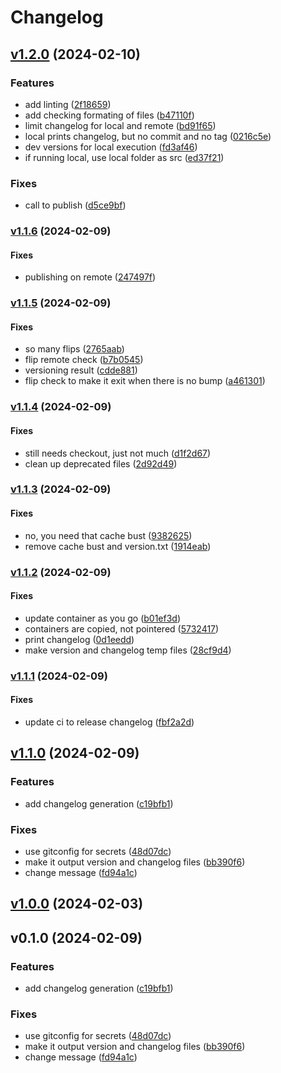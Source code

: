 # Changelog

## [v1.2.0](https://github.com/SiasMey/notebox/compare/v1.1.6...v1.2.0) (2024-02-10)

### Features

* add linting
([2f18659](https://github.com/SiasMey/notebox/commit/2f18659d86bc694d4a23a808d7f82ce21a501729))
* add checking formating of files
([b47110f](https://github.com/SiasMey/notebox/commit/b47110fb93bcf46a32c8b82c1b35870ab467b7f0))
* limit changelog for local and remote
([bd91f65](https://github.com/SiasMey/notebox/commit/bd91f653ec167ec31c1bc614423319a9fe97665f))
* local prints changelog, but no commit and no tag
([0216c5e](https://github.com/SiasMey/notebox/commit/0216c5ec518f01380021017f0d576526bd0fa9f1))
* dev versions for local execution
([fd3af46](https://github.com/SiasMey/notebox/commit/fd3af46596e3ae1e601139adb2052a58c25039c9))
* if running local, use local folder as src
([ed37f21](https://github.com/SiasMey/notebox/commit/ed37f21f6da9b05b30b5bfd9ca44c47352c419be))

### Fixes

* call to publish
([d5ce9bf](https://github.com/SiasMey/notebox/commit/d5ce9bf2748e462a8e60cf4fd7f7d17bfbc0f330))

### [v1.1.6](https://github.com/SiasMey/notebox/compare/v1.1.5...v1.1.6) (2024-02-09)

#### Fixes

* publishing on remote
([247497f](https://github.com/SiasMey/notebox/commit/247497f5e611cf37400fdb4511dff3d4a0a40d04))

### [v1.1.5](https://github.com/SiasMey/notebox/compare/v1.1.4...v1.1.5) (2024-02-09)

#### Fixes

* so many flips
([2765aab](https://github.com/SiasMey/notebox/commit/2765aabbab2e573a72b7c95fc7a050adaa9b84c3))
* flip remote check
([b7b0545](https://github.com/SiasMey/notebox/commit/b7b0545f70cc8d9da013ab21e3340c4b10a7fc12))
* versioning result
([cdde881](https://github.com/SiasMey/notebox/commit/cdde881c30597a16a7783ea9c4d1ec6cd5825f30))
* flip check to make it exit when there is no bump
([a461301](https://github.com/SiasMey/notebox/commit/a4613014151b358e2adff5976ad3f6b6f8b01aa8))

### [v1.1.4](https://github.com/SiasMey/notebox/compare/v1.1.3...v1.1.4) (2024-02-09)

#### Fixes

* still needs checkout, just not much
([d1f2d67](https://github.com/SiasMey/notebox/commit/d1f2d67ccc2814562d863c989a0b215a382b0208))
* clean up deprecated files
([2d92d49](https://github.com/SiasMey/notebox/commit/2d92d49e60cd5c5bb64f13b0277172937bbe9591))

### [v1.1.3](https://github.com/SiasMey/notebox/compare/v1.1.2...v1.1.3) (2024-02-09)

#### Fixes

* no, you need that cache bust
([9382625](https://github.com/SiasMey/notebox/commit/9382625b51b0b37746f5e51a1ad89bb4dc50bb2b))
* remove cache bust and version.txt
([1914eab](https://github.com/SiasMey/notebox/commit/1914eab8f683ab323169924432ea4a8a4cd3eecf))

### [v1.1.2](https://github.com/SiasMey/notebox/compare/v1.1.1...v1.1.2) (2024-02-09)

#### Fixes

* update container as you go
([b01ef3d](https://github.com/SiasMey/notebox/commit/b01ef3d42dfc88ee752d56452e6b7be2413b8735))
* containers are copied, not pointered
([5732417](https://github.com/SiasMey/notebox/commit/57324172e29cfdaebed3d74b29ad93e31e4da07a))
* print changelog
([0d1eedd](https://github.com/SiasMey/notebox/commit/0d1eeddff892274e8ee77ee2c4e8ee084a4249e1))
* make version and changelog temp files
([28cf9d4](https://github.com/SiasMey/notebox/commit/28cf9d4dc740a44cedfee4612b17f65922c331c4))

### [v1.1.1](https://github.com/SiasMey/notebox/compare/v1.1.0...v1.1.1) (2024-02-09)

#### Fixes

* update ci to release changelog
([fbf2a2d](https://github.com/SiasMey/notebox/commit/fbf2a2df021e859a5d2d1a3930c1da25f9b86328))

## [v1.1.0](https://github.com/SiasMey/notebox/compare/v1.0.0...v1.1.0) (2024-02-09)

### Features

* add changelog generation
([c19bfb1](https://github.com/SiasMey/notebox/commit/c19bfb146fe23efcb4871204cae317461eba93ab))

### Fixes

* use gitconfig for secrets
([48d07dc](https://github.com/SiasMey/notebox/commit/48d07dc58527f7efec6a77a0033876871879e793))
* make it output version and changelog files
([bb390f6](https://github.com/SiasMey/notebox/commit/bb390f6e4e9dde69c848e679347634796b30d48b))
* change message
([fd94a1c](https://github.com/SiasMey/notebox/commit/fd94a1c7c4fcd24b073624854d14e428a62f6ad7))

## [v1.0.0](https://github.com/SiasMey/notebox/compare/v0.1.0...v1.0.0) (2024-02-03)

## v0.1.0 (2024-02-09)

### Features

* add changelog generation
([c19bfb1](https://github.com/SiasMey/notebox/commit/c19bfb146fe23efcb4871204cae317461eba93ab))

### Fixes

* use gitconfig for secrets
([48d07dc](https://github.com/SiasMey/notebox/commit/48d07dc58527f7efec6a77a0033876871879e793))
* make it output version and changelog files
([bb390f6](https://github.com/SiasMey/notebox/commit/bb390f6e4e9dde69c848e679347634796b30d48b))
* change message
([fd94a1c](https://github.com/SiasMey/notebox/commit/fd94a1c7c4fcd24b073624854d14e428a62f6ad7))
